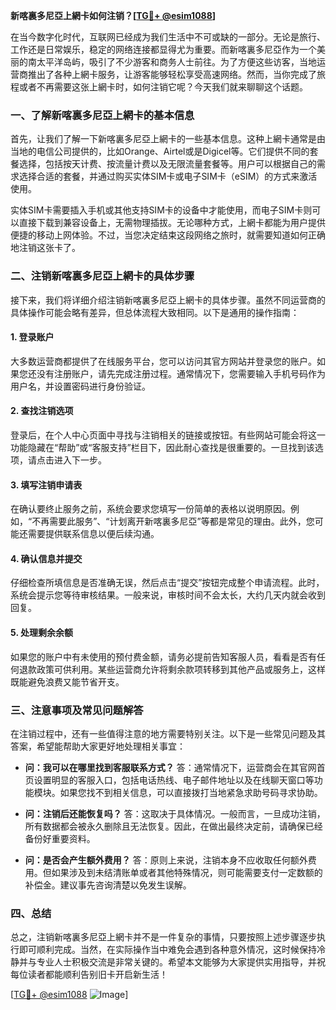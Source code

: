 **新喀裏多尼亞上網卡如何注销？[[TG💪+ @esim1088](https://t.me/s/esim1088)]**

在当今数字化时代，互联网已经成为我们生活中不可或缺的一部分。无论是旅行、工作还是日常娱乐，稳定的网络连接都显得尤为重要。而新喀裏多尼亞作为一个美丽的南太平洋岛屿，吸引了不少游客和商务人士前往。为了方便这些访客，当地运营商推出了各种上網卡服务，让游客能够轻松享受高速网络。然而，当你完成了旅程或者不再需要这张上網卡时，如何注销它呢？今天我们就来聊聊这个话题。

### 一、了解新喀裏多尼亞上網卡的基本信息

首先，让我们了解一下新喀裏多尼亞上網卡的一些基本信息。这种上網卡通常是由当地的电信公司提供的，比如Orange、Airtel或是Digicel等。它们提供不同的套餐选择，包括按天计费、按流量计费以及无限流量套餐等。用户可以根据自己的需求选择合适的套餐，并通过购买实体SIM卡或电子SIM卡（eSIM）的方式来激活使用。

实体SIM卡需要插入手机或其他支持SIM卡的设备中才能使用，而电子SIM卡则可以直接下载到兼容设备上，无需物理插拔。无论哪种方式，上網卡都能为用户提供便捷的移动上网体验。不过，当您决定结束这段网络之旅时，就需要知道如何正确地注销这张卡了。

### 二、注销新喀裏多尼亞上網卡的具体步骤

接下来，我们将详细介绍注销新喀裏多尼亞上網卡的具体步骤。虽然不同运营商的具体操作可能会略有差异，但总体流程大致相同。以下是通用的操作指南：

#### 1. 登录账户
大多数运营商都提供了在线服务平台，您可以访问其官方网站并登录您的账户。如果您还没有注册账户，请先完成注册过程。通常情况下，您需要输入手机号码作为用户名，并设置密码进行身份验证。

#### 2. 查找注销选项
登录后，在个人中心页面中寻找与注销相关的链接或按钮。有些网站可能会将这一功能隐藏在“帮助”或“客服支持”栏目下，因此耐心查找是很重要的。一旦找到该选项，请点击进入下一步。

#### 3. 填写注销申请表
在确认要终止服务之前，系统会要求您填写一份简单的表格以说明原因。例如，“不再需要此服务”、“计划离开新喀裏多尼亞”等都是常见的理由。此外，您可能还需要提供联系信息以便后续沟通。

#### 4. 确认信息并提交
仔细检查所填信息是否准确无误，然后点击“提交”按钮完成整个申请流程。此时，系统会提示您等待审核结果。一般来说，审核时间不会太长，大约几天内就会收到回复。

#### 5. 处理剩余余额
如果您的账户中有未使用的预付费金额，请务必提前告知客服人员，看看是否有任何退款政策可供利用。某些运营商允许将剩余款项转移到其他产品或服务上，这样既能避免浪费又能节省开支。

### 三、注意事项及常见问题解答

在注销过程中，还有一些值得注意的地方需要特别关注。以下是一些常见问题及其答案，希望能帮助大家更好地处理相关事宜：

- **问：我可以在哪里找到客服联系方式？**
  答：通常情况下，运营商会在其官网首页设置明显的客服入口，包括电话热线、电子邮件地址以及在线聊天窗口等功能模块。如果您找不到相关信息，可以直接拨打当地紧急求助号码寻求协助。

- **问：注销后还能恢复吗？**
  答：这取决于具体情况。一般而言，一旦成功注销，所有数据都会被永久删除且无法恢复。因此，在做出最终决定前，请确保已经备份好重要资料。

- **问：是否会产生额外费用？**
  答：原则上来说，注销本身不应收取任何额外费用。但如果涉及到未结清账单或者其他特殊情况，则可能需要支付一定数额的补偿金。建议事先咨询清楚以免发生误解。

### 四、总结

总之，注销新喀裏多尼亞上網卡并不是一件复杂的事情，只要按照上述步骤逐步执行即可顺利完成。当然，在实际操作当中难免会遇到各种意外情况，这时候保持冷静并与专业人士积极交流是非常关键的。希望本文能够为大家提供实用指导，并祝每位读者都能顺利告别旧卡开启新生活！

[[TG💪+ @esim1088](https://t.me/s/esim1088) ![Image](https://i.postimg.cc/4NQfJmqS/Snipaste-2025-05-13-00-14-12.png)]